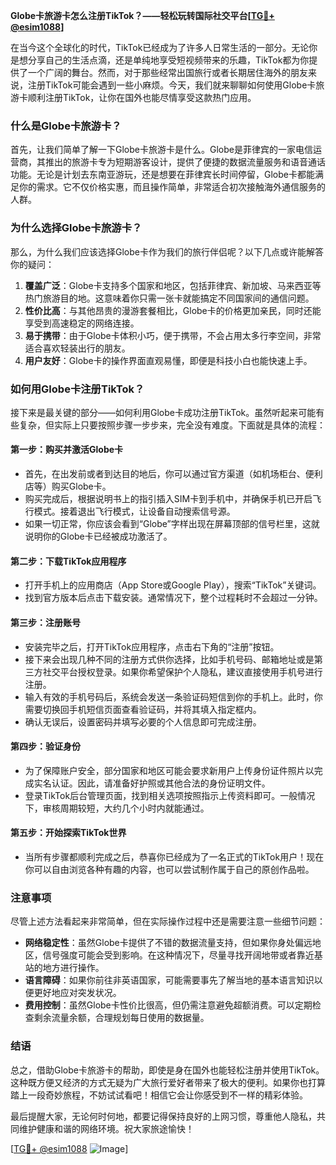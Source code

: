 **Globe卡旅游卡怎么注册TikTok？——轻松玩转国际社交平台[[TG💪+ @esim1088](https://t.me/s/esim1088)]**

在当今这个全球化的时代，TikTok已经成为了许多人日常生活的一部分。无论你是想分享自己的生活点滴，还是单纯地享受短视频带来的乐趣，TikTok都为你提供了一个广阔的舞台。然而，对于那些经常出国旅行或者长期居住海外的朋友来说，注册TikTok可能会遇到一些小麻烦。今天，我们就来聊聊如何使用Globe卡旅游卡顺利注册TikTok，让你在国外也能尽情享受这款热门应用。

### **什么是Globe卡旅游卡？**

首先，让我们简单了解一下Globe卡旅游卡是什么。Globe是菲律宾的一家电信运营商，其推出的旅游卡专为短期游客设计，提供了便捷的数据流量服务和语音通话功能。无论是计划去东南亚游玩，还是想要在菲律宾长时间停留，Globe卡都能满足你的需求。它不仅价格实惠，而且操作简单，非常适合初次接触海外通信服务的人群。

### **为什么选择Globe卡旅游卡？**

那么，为什么我们应该选择Globe卡作为我们的旅行伴侣呢？以下几点或许能解答你的疑问：

1. **覆盖广泛**：Globe卡支持多个国家和地区，包括菲律宾、新加坡、马来西亚等热门旅游目的地。这意味着你只需一张卡就能搞定不同国家间的通信问题。
2. **性价比高**：与其他昂贵的漫游套餐相比，Globe卡的价格更加亲民，同时还能享受到高速稳定的网络连接。
3. **易于携带**：由于Globe卡体积小巧，便于携带，不会占用太多行李空间，非常适合喜欢轻装出行的朋友。
4. **用户友好**：Globe卡的操作界面直观易懂，即便是科技小白也能快速上手。

### **如何用Globe卡注册TikTok？**

接下来是最关键的部分——如何利用Globe卡成功注册TikTok。虽然听起来可能有些复杂，但实际上只要按照步骤一步步来，完全没有难度。下面就是具体的流程：

#### **第一步：购买并激活Globe卡**
- 首先，在出发前或者到达目的地后，你可以通过官方渠道（如机场柜台、便利店等）购买Globe卡。
- 购买完成后，根据说明书上的指引插入SIM卡到手机中，并确保手机已开启飞行模式。接着退出飞行模式，让设备自动搜索信号源。
- 如果一切正常，你应该会看到“Globe”字样出现在屏幕顶部的信号栏里，这就说明你的Globe卡已经被成功激活了。

#### **第二步：下载TikTok应用程序**
- 打开手机上的应用商店（App Store或Google Play），搜索“TikTok”关键词。
- 找到官方版本后点击下载安装。通常情况下，整个过程耗时不会超过一分钟。

#### **第三步：注册账号**
- 安装完毕之后，打开TikTok应用程序，点击右下角的“注册”按钮。
- 接下来会出现几种不同的注册方式供你选择，比如手机号码、邮箱地址或是第三方社交平台授权登录。如果你希望保护个人隐私，建议直接使用手机号进行注册。
- 输入有效的手机号码后，系统会发送一条验证码短信到你的手机上。此时，你需要切换回手机短信页面查看验证码，并将其填入指定框内。
- 确认无误后，设置密码并填写必要的个人信息即可完成注册。

#### **第四步：验证身份**
- 为了保障账户安全，部分国家和地区可能会要求新用户上传身份证件照片以完成实名认证。因此，请准备好护照或其他合法的身份证明文件。
- 登录TikTok后台管理页面，找到相关选项按照指示上传资料即可。一般情况下，审核周期较短，大约几个小时内就能通过。

#### **第五步：开始探索TikTok世界**
- 当所有步骤都顺利完成之后，恭喜你已经成为了一名正式的TikTok用户！现在你可以自由浏览各种有趣的内容，也可以尝试制作属于自己的原创作品啦。

### **注意事项**
尽管上述方法看起来非常简单，但在实际操作过程中还是需要注意一些细节问题：

- **网络稳定性**：虽然Globe卡提供了不错的数据流量支持，但如果你身处偏远地区，信号强度可能会受到影响。在这种情况下，尽量寻找开阔地带或者靠近基站的地方进行操作。
- **语言障碍**：如果你前往非英语国家，可能需要事先了解当地的基本语言知识以便更好地应对突发状况。
- **费用控制**：虽然Globe卡性价比很高，但仍需注意避免超额消费。可以定期检查剩余流量余额，合理规划每日使用的数据量。

### **结语**

总之，借助Globe卡旅游卡的帮助，即使是身在国外也能轻松注册并使用TikTok。这种既方便又经济的方式无疑为广大旅行爱好者带来了极大的便利。如果你也打算踏上一段奇妙旅程，不妨试试看吧！相信它会让你感受到不一样的精彩体验。

最后提醒大家，无论何时何地，都要记得保持良好的上网习惯，尊重他人隐私，共同维护健康和谐的网络环境。祝大家旅途愉快！

[[TG💪+ @esim1088](https://t.me/s/esim1088) ![Image](https://i.postimg.cc/4NQfJmqS/Snipaste-2025-05-13-00-14-12.png)]